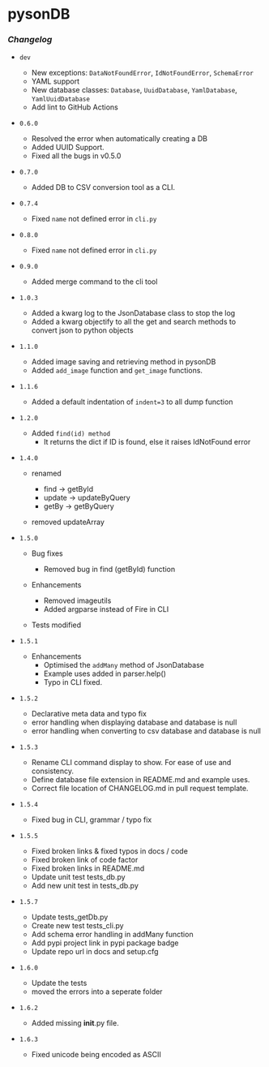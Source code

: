 # pysonDB

### _Changelog_

- `dev`

  - New exceptions: `DataNotFoundError`, `IdNotFoundError`, `SchemaError`
  - YAML support
  - New database classes: `Database`, `UuidDatabase`, `YamlDatabase`, `YamlUuidDatabase`
  - Add lint to GitHub Actions

- `0.6.0`

  - Resolved the error when automatically creating a DB
  - Added UUID Support.
  - Fixed all the bugs in v0.5.0

- `0.7.0`

  - Added DB to CSV conversion tool as a CLI.

- `0.7.4`

  - Fixed `name` not defined error in `cli.py`

- `0.8.0`

  - Fixed `name` not defined error in `cli.py`

- `0.9.0`

  - Added merge command to the cli tool

- `1.0.3`

  - Added a kwarg log to the JsonDatabase class to stop the log
  - Added a kwarg objectify to all the get and search methods to convert json to python objects

- `1.1.0`

  - Added image saving and retrieving method in pysonDB
  - Added `add_image` function and `get_image` functions.

- `1.1.6`

  - Added a default indentation of `indent=3` to all dump function

- `1.2.0`

  - Added `find(id) method`
    - It returns the dict if ID is found, else it raises IdNotFound error

- `1.4.0`

  - renamed

    - find -> getById
    - update -> updateByQuery
    - getBy -> getByQuery

  - removed updateArray

- `1.5.0`

  - Bug fixes

    - Removed bug in find (getById) function

  - Enhancements

    - Removed imageutils
    - Added argparse instead of Fire in CLI

  - Tests modified

- `1.5.1`

  - Enhancements
    - Optimised the `addMany` method of JsonDatabase
    - Example uses added in parser.help()
    - Typo in CLI fixed.

- `1.5.2`

  - Declarative meta data and typo fix
  - error handling when displaying database and database is null
  - error handling when converting to csv database and database is null

- `1.5.3`

  - Rename CLI command display to show. For ease of use and consistency.
  - Define database file extension in README.md and example uses.
  - Correct file location of CHANGELOG.md in pull request template.

- `1.5.4`

  - Fixed bug in CLI, grammar / typo fix

- `1.5.5`

  - Fixed broken links & fixed typos in docs / code 
  - Fixed broken link of code factor
  - Fixed broken links in README.md
  - Update unit test tests_db.py
  - Add new unit test in tests_db.py

- `1.5.7`
  - Update tests_getDb.py
  - Create new test tests_cli.py
  - Add schema error handling in addMany function
  - Add pypi project link in pypi package badge
  - Update repo url in docs and setup.cfg
- `1.6.0`
  - Update the tests
  - moved the errors into a seperate folder  

- `1.6.2`
  - Added missing __init__.py file.

- `1.6.3`
  - Fixed unicode being encoded as ASCII
